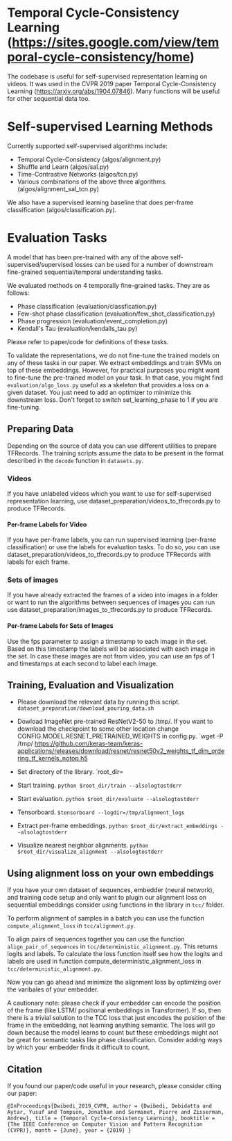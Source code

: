 # Temporal Cycle-Consistency Learning (https://sites.google.com/view/temporal-cycle-consistency/home)

The codebase is useful for self-supervised representation learning on
videos. It was used in the CVPR 2019 paper Temporal Cycle-Consistency
Learning (https://arxiv.org/abs/1904.07846). Many functions will be useful for
other sequential data too.

# Self-supervised Learning Methods
Currently supported self-supervised algorithms include:

* Temporal Cycle-Consistency (algos/alignment.py)
* Shuffle and Learn (algos/sal.py)
* Time-Contrastive Networks (algos/tcn.py)
* Various combinations of the above three algorithms.
  (algos/alignment_sal_tcn.py)

We also have a supervised learning baseline that does per-frame classification
(algos/classification.py).

# Evaluation Tasks
A model that has been pre-trained with any of the above
self-supervised/supervised losses can be used for a number of downstream
fine-grained sequential/temporal understanding tasks.

We evaluated methods on 4 temporally fine-grained tasks. They are as follows:

* Phase classification (evaluation/classfication.py)
* Few-shot phase classification (evaluation/few_shot_classification.py)
* Phase progression (evaluation/event_completion.py)
* Kendall's Tau (evaluation/kendalls_tau.py)

Please refer to paper/code for definitions of these tasks.

To validate the representations, we do not fine-tune the trained models on any
of these tasks in our paper. We extract embeddings and train SVMs on top of
these embeddings. However, for practical purposes you might want to fine-tune
the pre-trained model on your task. In that case, you might find
`evaluation/algo_loss.py` useful as a skeleton that provides a loss on a given
dataset. You just need to add an optimizer to minimize this downstream loss.
Don't forget to switch set_learning_phase to 1 if you are fine-tuning.

## Preparing Data

Depending on the source of data you can use different utilities to prepare
TFRecords. The training scripts assume the data to be present in the format
described in the `decode` function in `datasets.py`.

### Videos
If you have unlabeled videos which you want to use for self-supervised
representation learning, use dataset_preparation/videos_to_tfrecords.py to
produce TFRecords.

#### Per-frame Labels for Video
If you have per-frame labels, you can run supervised learning (per-frame
classification) or use the labels for evaluation tasks. To do so, you can
use dataset_preparation/videos_to_tfrecords.py to produce TFRecords with labels
for each frame.

### Sets of images
If you have already extracted the frames of a video into images in a folder or
want to run the algorithms between sequences of images you can run use
dataset_preparation/images_to_tfrecords.py to produce TFRecords.

#### Per-frame Labels for Sets of Images
Use the fps parameter to assign a timestamp to each image in the set. Based on
this timestamp the labels will be associated with each image in the set. In case
these images are not from video, you can use an fps of 1 and timestamps at
each second to label each image.

## Training, Evaluation and Visualization
* Please download the relevant data by running this script.
`dataset_preparation/download_pouring_data.sh`

* Dowload ImageNet pre-trained ResNetV2-50 to /tmp/. If you want to download the
  checkpoint to some other location change
  CONFIG.MODEL.RESNET_PRETRAINED_WEIGHTS in config.py.
`wget -P /tmp/ https://github.com/keras-team/keras-applications/releases/download/resnet/resnet50v2_weights_tf_dim_ordering_tf_kernels_notop.h5

* Set directory of the library.
`root_dir=<PATH TO THIS LIBRARY ON YOUR MACHINE>

* Start training.
`python $root_dir/train --alsologtostderr`

* Start evaluation.
`python $root_dir/evaluate --alsologtostderr`

* Tensorboard.
`$tensorboard --logdir=/tmp/alignment_logs`

* Extract per-frame embeddings.
`python $root_dir/extract_embeddings --alsologtostderr`

* Visualize nearest neighbor alignments.
`python $root_dir/visualize_alignment --alsologtostderr`

## Using alignment loss on your own embeddings
If you have your own dataset of sequences, embedder (neural network), and
training code setup and only want to plugin our alignment loss on sequential
embeddings consider using functions in the library in `tcc/` folder.

To perform alignment of samples in a batch you can use the function
`compute_alignment_loss` in `tcc/alignment.py`.

To align pairs of sequences together you can use the function
`align_pair_of_sequences` in `tcc/deterministic_alignment.py`. This returns
logits and labels. To calculate the loss function itself see how the logits
and labels are used in function compute_deterministic_alignment_loss in
`tcc/deterministic_alignment.py`.

Now you can go ahead and minimize the alignment loss by optimizing over the
varibales of your embedder.

A cautionary note: please check if your embedder can encode the position of the
frame (like LSTM/ positional embeddings in Transformer). If so, then there is a
trivial solution to the TCC loss that just encodes the position of the frame in
the embedding, not learning anything semantic. The loss will go down because
the model learns to count but these embeddings might not be great for semantic
tasks like phase classification. Consider adding ways by which your embedder
finds it difficult to count.


## Citation

If you found our paper/code useful in your research, please consider citing
our paper:

`@InProceedings{Dwibedi_2019_CVPR,
author = {Dwibedi, Debidatta and Aytar, Yusuf and Tompson, Jonathan and Sermanet, Pierre and Zisserman, Andrew},
title = {Temporal Cycle-Consistency Learning},
booktitle = {The IEEE Conference on Computer Vision and Pattern Recognition (CVPR)},
month = {June},
year = {2019}
}`
